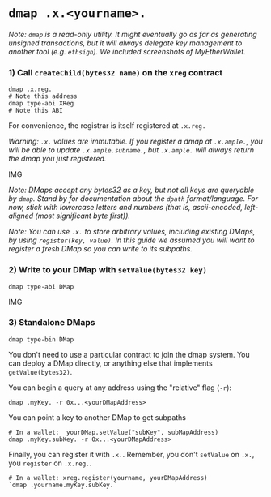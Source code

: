 `dmap .x.<yourname>.`
===

*Note: `dmap` is a read-only utility. It might eventually go as far as generating unsigned
transactions, but it will always delegate key management to another tool (e.g. `ethsign`). We included screenshots of MyEtherWallet.*

### 1) Call `createChild(bytes32 name)` on the `xreg` contract

```
dmap .x.reg.
# Note this address
dmap type-abi XReg
# Note this ABI
```

For convenience, the registrar is itself registered at `.x.reg.`

*Warning: `.x.` values are immutable. If you register a dmap at `.x.ample.`, you will be able to update `.x.ample.subname.`, but `.x.ample.` will always return the dmap you just registered.*

IMG

*Note: DMaps accept any bytes32 as a key, but not all keys are queryable by `dmap`. Stand by for documentation about the `dpath` format/language. For now, stick with lowercase letters and numbers (that is, ascii-encoded, left-aligned (most significant byte first)).*

*Note: You can use `.x.` to store arbitrary values, including existing DMaps, by using `register(key, value)`. In this guide we assumed you will want to register a fresh DMap so you can write to its subpaths.*

### 2) Write to your DMap with `setValue(bytes32 key)`

```
dmap type-abi DMap
```

IMG

### 3) Standalone DMaps

```
dmap type-bin DMap
```

You don't need to use a particular contract to join the dmap system. You can
deploy a DMap directly, or anything else that implements `getValue(bytes32)`.

You can begin a query at any address using the "relative" flag (`-r`):

```
dmap .myKey. -r 0x...<yourDMapAddress>
```

You can point a key to another DMap to get subpaths

```
# In a wallet:  yourDMap.setValue("subKey", subMapAddress)
dmap .myKey.subKey. -r 0x...<yourDMapAddress>
```

Finally, you can register it with `.x.`. Remember, you don't `setValue` on `.x.`, you
`register` on `.x.reg.`.

```
# In a wallet: xreg.register(yourname, yourDMapAddress)
`dmap .yourname.myKey.subKey.`
```
